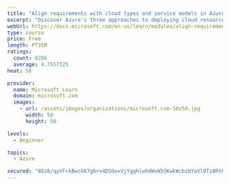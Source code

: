 ```yaml
---
title: "Align requirements with cloud types and service models in Azure"
excerpt: "Discover Azure's three approaches to deploying cloud resources -- public, private, and hybrid -- and learn the difference each makes in your Azure services."
webUrl: https://docs.microsoft.com/en-us/learn/modules/align-requirements-in-azure/
type: course
price: Free
length: PT35M
ratings:
  count: 8286
  average: 4.7557325
heat: 56

provider:
  name: Microsoft Learn
  domain: microsoft.com
  images:
    - url: /assets/images/organizations/microsoft.com-50x50.jpg
      width: 50
      height: 50

levels:
  - Beginner

topics:
  - Azure

secured: "88z8/qyVFckBwckK7g6rx4DSGoxVjYgghlwXdWxW55KwkWcbzbYaVl0Tz8RtHn5lKnbm9sSoz9gGF9cCj95EqY6XsWptjXfp5dfn26893H3uKdVm0WNusd7eB4gA+gG7lxoNV6IQu/p/X1ZWiRYzU7XSDvdOzyy0WmVP7/kRHg2YvSgrsHlqjZQAut0cPtd5Ts+TnCI5NqrrgLK2zfn+fzUYkLbm4M6r8zADtrqeZkxGoDTxUACZPeC79uoI+NOlebnciJubWUNQFeFw1Gw9+9IaVTk/dXXyxuyMzgytdkyjAfpOG4jsj3vdy9A/jPcPB7r/jozB8YV6xSVC0tmd/aWDmosep+1Ojf6Tt38toedAHDoSAXViMR8FErAtNAuRv+2al8iChmjy5tP3bhjFZxhIj72BO3S+YgEHJYgYnIs=;VvAbTszZDSqFsnyiN+UXZQ=="
---
```


